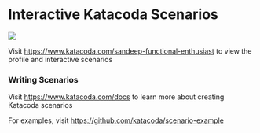 # Interactive Katacoda Scenarios

[![](http://shields.katacoda.com/katacoda/sandeep-functional-enthusiast/count.svg)](https://www.katacoda.com/sandeep-functional-enthusiast "Get your profile on Katacoda.com")

Visit https://www.katacoda.com/sandeep-functional-enthusiast to view the profile and interactive scenarios

### Writing Scenarios
Visit https://www.katacoda.com/docs to learn more about creating Katacoda scenarios

For examples, visit https://github.com/katacoda/scenario-example
